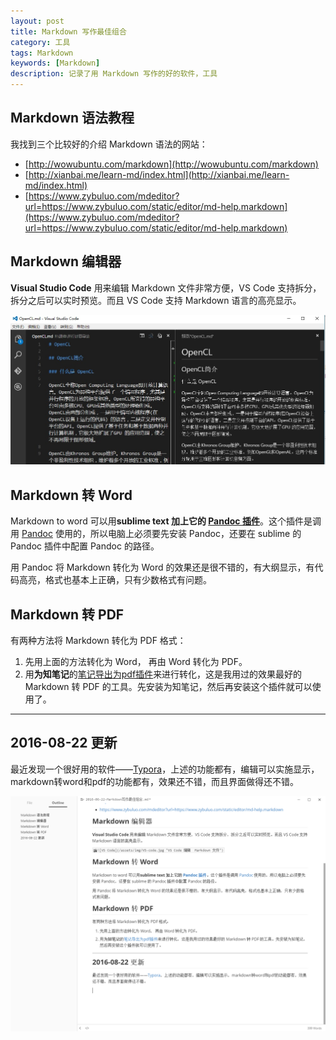 ```yaml
---
layout: post
title: Markdown 写作最佳组合
category: 工具
tags: Markdown
keywords: [Markdown]
description: 记录了用 Markdown 写作的好的软件，工具 
---
```


## Markdown 语法教程

我找到三个比较好的介绍 Markdown 语法的网站：

- [http://wowubuntu.com/markdown](http://wowubuntu.com/markdown)
- [http://xianbai.me/learn-md/index.html](http://xianbai.me/learn-md/index.html)
- [https://www.zybuluo.com/mdeditor?url=https://www.zybuluo.com/static/editor/md-help.markdown](https://www.zybuluo.com/mdeditor?url=https://www.zybuluo.com/static/editor/md-help.markdown)

## Markdown 编辑器

**Visual Studio Code** 用来编辑 Markdown 文件非常方便，VS Code 支持拆分，拆分之后可以实时预览。而且 VS Code 支持 Markdown 语言的高亮显示。

![VS Code](/assets/img/VS-code.jpg "VS Code 编辑  Markdown 文件")

## Markdown 转 Word

Markdown to word 可以用**sublime text 加上它的 [Pandoc 插件](https://packagecontrol.io/packages/Pandoc)**。这个插件是调用 [Pandoc](http://pandoc.org) 使用的，所以电脑上必须要先安装 Pandoc，还要在 sublime 的 Pandoc 插件中配置 Pandoc 的路径。

用 Pandoc 将 Markdown 转化为 Word 的效果还是很不错的，有大纲显示，有代码高亮，格式也基本上正确，只有少数格式有问题。

## Markdown 转 PDF

有两种方法将 Markdown 转化为 PDF 格式：

1. 先用上面的方法转化为 Word， 再由 Word 转化为 PDF。
2. 用**为知笔记**的[笔记导出为pdf插件](http://app.wiz.cn/)来进行转化，这是我用过的效果最好的 Markdown 转 PDF 的工具。先安装为知笔记，然后再安装这个插件就可以使用了。


-----------

## 2016-08-22 更新

最近发现一个很好用的软件——[Typora](https://www.typora.io/)，上述的功能都有，编辑可以实施显示，markdown转word和pdf的功能都有，效果还不错，而且界面做得还不错。

![Typora](/assets/img/Typora.png)

